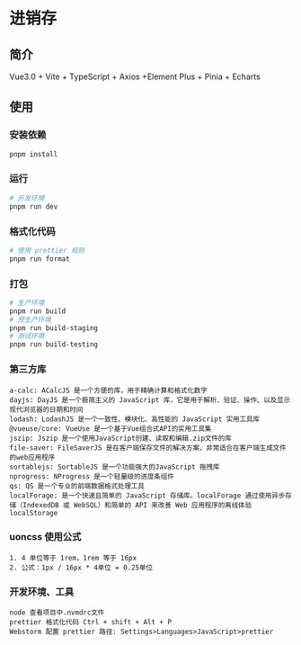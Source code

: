 # 进销存

## 简介

Vue3.0 + Vite + TypeScript + Axios +Element Plus + Pinia + Echarts

## 使用

### 安装依赖

```sh
pnpm install
```

### 运行

```sh
# 开发环境
pnpm run dev
```

### 格式化代码

```sh
# 使用 prettier 规则
pnpm run format
```

### 打包

```sh
# 生产环境
pnpm run build
# 预生产环境
pnpm run build-staging
# 测试环境
pnpm run build-testing
```

### 第三方库

```
a-calc: ACalcJS 是一个方便的库，用于精确计算和格式化数字
dayjs: DayJS 是一个极简主义的 JavaScript 库，它是用于解析、验证、操作、以及显示现代浏览器的日期和时间
lodash: LodashJS 是一个一致性、模块化、高性能的 JavaScript 实用工具库
@vueuse/core: VueUse 是一个基于Vue组合式API的实用工具集
jszip: Jszip 是一个使用JavaScript创建、读取和编辑.zip文件的库
file-saver: FileSaverJS 是在客户端保存文件的解决方案，非常适合在客户端生成文件的web应用程序
sortablejs: SortableJS 是一个功能强大的JavaScript 拖拽库
nprogress: NProgress 是一个轻量级的进度条组件
qs: QS 是一个专业的前端数据格式处理工具
localForage: 是一个快速且简单的 JavaScript 存储库。localForage 通过使用异步存储（IndexedDB 或 WebSQL）和简单的 API 来改善 Web 应用程序的离线体验localStorage
```

### uoncss 使用公式
```
1. 4 单位等于 1rem，1rem 等于 16px
2. 公式：1px / 16px * 4单位 = 0.25单位
```

### 开发环境、工具

```
node 查看项目中.nvmdrc文件
prettier 格式化代码 Ctrl + shift + Alt + P
Webstorm 配置 prettier 路径: Settings>Languages>JavaScript>prettier
```
